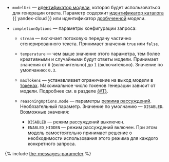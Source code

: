* `modelUri` — [идентификатор модели](../../../foundation-models/concepts/yandexgpt/models.md), которая будет использоваться для генерации ответа. Параметр содержит [идентификатор каталога](../../../resource-manager/operations/folder/get-id.md) {{ yandex-cloud }} или идентификатор [дообученной](../../../foundation-models/concepts/tuning/index.md) модели.
* `completionOptions` — параметры конфигурации запроса:

    * `stream` — включает потоковую передачу частично сгенерированного текста. Принимает значения `true` или `false`.
    * `temperature` — чем выше значение этого параметра, тем более креативными и случайными будут ответы модели. Принимает значения от `0` (включительно) до `1` (включительно). Значение по умолчанию: `0.3`.
    * `maxTokens` — устанавливает ограничение на выход модели в [токенах](../../../foundation-models/concepts/yandexgpt/tokens.md). Максимальное число токенов генерации зависит от модели. Подробнее см. в разделе [{#T}](../../../foundation-models/concepts/limits.md).
    * `reasoningOptions.mode` — параметры [режима рассуждений](../../../foundation-models/concepts/yandexgpt/chain-of-thought.md). Необязательный параметр. Значение по умолчанию — `DISABLED`. Возможные значения:

        * `DISABLED` — режим рассуждений выключен.
        * `ENABLED_HIDDEN` — режим рассуждений включен. При этом модель самостоятельно принимает решение о необходимости использования этого режима для каждого конкретного запроса.

{% include [the-messages-parameter](./the-messages-parameter.md) %}